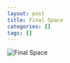 ```yaml
---
layout: post
title: Final Space
categories: []
tags: []
---
```

![Final Space](https://m.media-amazon.com/images/M/MV5BZWMwNTRiNWUtNzgxZC00NmYzLTgwZjUtODA5YjRlYjY0ZTVhXkEyXkFqcGdeQXVyODQyNDU2MTU@._V1.jpg)
